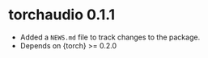 # torchaudio 0.1.1

* Added a `NEWS.md` file to track changes to the package.
* Depends on {torch} >= 0.2.0
